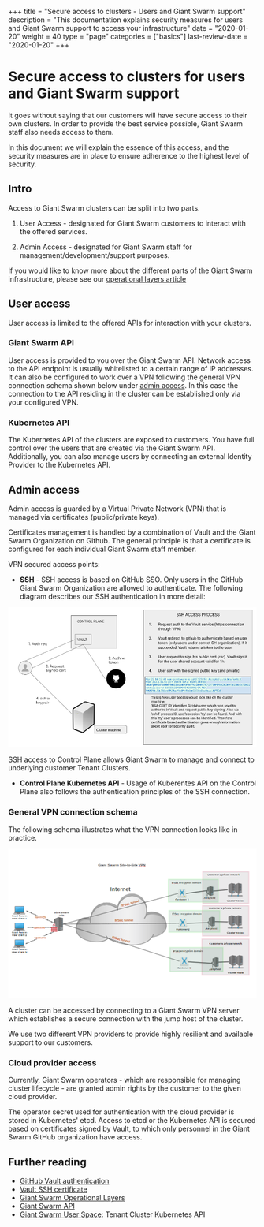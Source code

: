 +++
title = "Secure access to clusters - Users and Giant Swarm support"
description = "This documentation explains security measures for users and Giant Swarm support to access your infrastructure"
date = "2020-01-20"
weight = 40
type = "page"
categories = ["basics"]
last-review-date = "2020-01-20"
+++

# Secure access to clusters for users and Giant Swarm support

It goes without saying that our customers will have secure access to their own clusters. In order to provide the best service possible, Giant Swarm staff also needs access to them.

In this document we will explain the essence of this access, and the security measures are in place to ensure adherence to the highest level of security.

## Intro

Access to Giant Swarm clusters can be split into two parts. 

1. User Access - designated for Giant Swarm customers to interact with the offered services.

2. Admin Access - designated for Giant Swarm staff for management/development/support purposes.

If you would like to know more about the different parts of the Giant Swarm infrastructure, please see our [operational layers article](/basics/giant-swarm-operational-layers/)

## User access

User access is limited to the offered APIs for interaction with your clusters. 

### Giant Swarm API

User access is provided to you over the Giant Swarm API. 
Network access to the API endpoint is usually whitelisted to a certain range of IP addresses. It can also be configured to work over a VPN following the general VPN connection schema shown below under [admin access](#admin-access). In this case the connection to the API residing in the cluster can be established only via your configured VPN.

### Kubernetes API

The Kubernetes API of the clusters are exposed to customers. You have full control over the users that are created via the Giant Swarm API. Additionally, you can also manage users by connecting an external Identity Provider to the Kubernetes API.

## Admin access

Admin access is guarded by a Virtual Private Network (VPN) that is managed via certificates (public/private keys).

Certificates management is handled by a combination of Vault and the Giant Swarm Organization on Github. The general principle is that a certificate is configured for each individual Giant Swarm staff member.

VPN secured access points:

* **SSH** - SSH access is based on GitHub SSO. Only users in the GitHub Giant Swarm Organization are allowed to authenticate. The following diagram describes our SSH authentication in more detail:

![](./ssh_access_process.png)  

SSH access to Control Plane allows Giant Swarm to manage and connect to underlying customer Tenant Clusters.

* **Control Plane Kubernetes API** - Usage of Kuberentes API on the Control Plane also follows the authentication principles of the SSH connection.

### General VPN connection schema

The following schema illustrates what the VPN connection looks like in practice. 

![](./site-to-site-vpn.png)

A cluster can be accessed by connecting to a Giant Swarm VPN server which establishes a secure connection with the jump host of the cluster.

We use two different VPN providers to provide highly resilient and available support to our customers.

### Cloud provider access

Currently, Giant Swarm operators - which are responsible for managing cluster lifecycle - are granted admin rights by the customer to the given cloud provider.

The operator secret used for authentication with the cloud provider is stored in Kubernetes' etcd.
Access to etcd or the Kubernetes API is secured based on certificates signed by Vault, to which only personnel in the Giant Swarm GitHub organization have access.

## Further reading

- [GitHub Vault authentication](https://www.vaultproject.io/docs/auth/github.html) 
- [Vault SSH certificate](https://www.vaultproject.io/docs/secrets/ssh/signed-ssh-certificates.html)
- [Giant Swarm Operational Layers](/basics/giant-swarm-operational-layers/)
- [Giant Swarm API](/basics/giant-swarm-operational-layers/#giant-swarm-api)
- [Giant Swarm User Space](/basics/giant-swarm-operational-layers/#userspace): Tenant Cluster Kubernetes API
